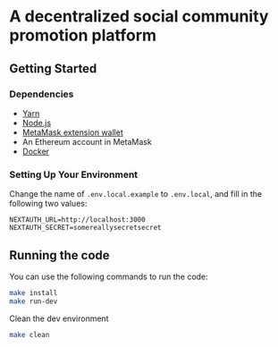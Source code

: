 # A decentralized social community promotion platform



## Getting Started

### Dependencies 

- [Yarn](https://classic.yarnpkg.com/en/docs/install)
- [Node.js](https://nodejs.org/en/)
- [MetaMask extension wallet](https://metamask.io/)
- An Ethereum account in MetaMask
- [Docker](https://docs.docker.com/engine/install/)

### Setting Up Your Environment

Change the name of `.env.local.example` to `.env.local`, and fill in the following two values:

```
NEXTAUTH_URL=http://localhost:3000
NEXTAUTH_SECRET=somereallysecretsecret
```
## Running the code

You can use the following commands to run the code:

```bash
make install
make run-dev
```

Clean the dev environment

```bash
make clean
```
